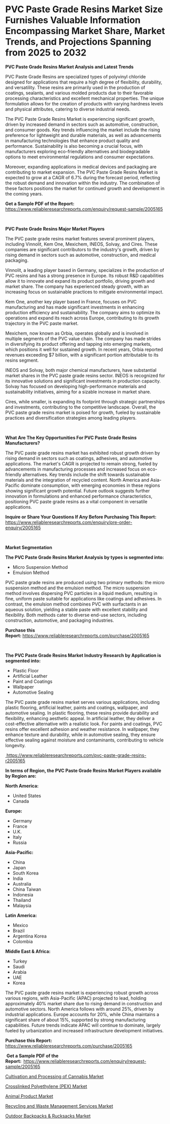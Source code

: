 <p><h1>PVC Paste Grade Resins Market Size Furnishes Valuable Information Encompassing Market Share, Market Trends, and Projections Spanning from 2025 to 2032</h1></p><p><strong>PVC Paste Grade Resins Market Analysis and Latest Trends</strong></p>
<p><p>PVC Paste Grade Resins are specialized types of polyvinyl chloride designed for applications that require a high degree of flexibility, durability, and versatility. These resins are primarily used in the production of coatings, sealants, and various molded products due to their favorable processing characteristics and excellent mechanical properties. The unique formulation allows for the creation of products with varying hardness levels and physical attributes, catering to diverse industrial needs.</p><p>The PVC Paste Grade Resins Market is experiencing significant growth, driven by increased demand in sectors such as automotive, construction, and consumer goods. Key trends influencing the market include the rising preference for lightweight and durable materials, as well as advancements in manufacturing technologies that enhance product quality and performance. Sustainability is also becoming a crucial focus, with manufacturers exploring eco-friendly alternatives and biodegradable options to meet environmental regulations and consumer expectations.</p><p>Moreover, expanding applications in medical devices and packaging are contributing to market expansion. The PVC Paste Grade Resins Market is expected to grow at a CAGR of 6.7% during the forecast period, reflecting the robust demand and innovation within the industry. The combination of these factors positions the market for continued growth and development in the coming years.</p></p>
<p><strong>Get a Sample PDF of the Report:&nbsp;</strong> <a href="https://www.reliableresearchreports.com/enquiry/request-sample/2005165?utm_campaign=37&utm_medium=2&utm_source=Github&utm_content=ia&utm_term=15012025&utm_id=pvc-paste-grade-resins">https://www.reliableresearchreports.com/enquiry/request-sample/2005165</a></p>
<p>&nbsp;</p>
<p><strong>PVC Paste Grade Resins Major Market Players</strong></p>
<p><p>The PVC paste grade resins market features several prominent players, including Vinnolit, Kem One, Mexichem, INEOS, Solvay, and Cires. These companies are significant contributors to the industry's growth, driven by rising demand in sectors such as automotive, construction, and medical packaging.</p><p>Vinnolit, a leading player based in Germany, specializes in the production of PVC resins and has a strong presence in Europe. Its robust R&D capabilities allow it to innovate and expand its product portfolio, driving growth and market share. The company has experienced steady growth, with an increasing focus on sustainable practices to mitigate environmental impact.</p><p>Kem One, another key player based in France, focuses on PVC manufacturing and has made significant investments in enhancing production efficiency and sustainability. The company aims to optimize its operations and expand its reach across Europe, contributing to its growth trajectory in the PVC paste market.</p><p>Mexichem, now known as Orbia, operates globally and is involved in multiple segments of the PVC value chain. The company has made strides in diversifying its product offering and tapping into emerging markets, which positions it well for sustained growth. In recent years, Orbia reported revenues exceeding $7 billion, with a significant portion attributable to its resins segment.</p><p>INEOS and Solvay, both major chemical manufacturers, have substantial market shares in the PVC paste grade resins sector. INEOS is recognized for its innovative solutions and significant investments in production capacity. Solvay has focused on developing high-performance materials and sustainability initiatives, aiming for a sizable increase in market share.</p><p>Cires, while smaller, is expanding its footprint through strategic partnerships and investments, contributing to the competitive landscape. Overall, the PVC paste grade resins market is poised for growth, fueled by sustainable practices and diversification strategies among leading players.</p></p>
<p>&nbsp;</p>
<p><strong>What Are The Key Opportunities For PVC Paste Grade Resins Manufacturers?</strong></p>
<p><p>The PVC paste grade resins market has exhibited robust growth driven by rising demand in sectors such as coatings, adhesives, and automotive applications. The market's CAGR is projected to remain strong, fueled by advancements in manufacturing processes and increased focus on eco-friendly alternatives. Key trends include the shift towards sustainable materials and the integration of recycled content. North America and Asia-Pacific dominate consumption, with emerging economies in these regions showing significant growth potential. Future outlook suggests further innovation in formulations and enhanced performance characteristics, positioning PVC paste grade resins as a vital component in versatile applications.</p></p>
<p><strong>Inquire or Share Your Questions If Any Before Purchasing This Report:</strong> <a href="https://www.reliableresearchreports.com/enquiry/pre-order-enquiry/2005165?utm_campaign=37&utm_medium=2&utm_source=Github&utm_content=ia&utm_term=15012025&utm_id=pvc-paste-grade-resins">https://www.reliableresearchreports.com/enquiry/pre-order-enquiry/2005165</a></p>
<p>&nbsp;</p>
<p><strong>Market Segmentation</strong></p>
<p><strong>The PVC Paste Grade Resins Market Analysis by types is segmented into:</strong></p>
<p><ul><li>Micro Suspension Method</li><li>Emulsion Method</li></ul></p>
<p><p>PVC paste grade resins are produced using two primary methods: the micro suspension method and the emulsion method. The micro suspension method involves dispersing PVC particles in a liquid medium, resulting in fine, uniform paste suitable for applications like coatings and adhesives. In contrast, the emulsion method combines PVC with surfactants in an aqueous solution, yielding a stable paste with excellent stability and flexibility. Both methods cater to diverse end-use sectors, including construction, automotive, and packaging industries.</p></p>
<p><strong>Purchase this Report:&nbsp;</strong><a href="https://www.reliableresearchreports.com/purchase/2005165?utm_campaign=37&utm_medium=2&utm_source=Github&utm_content=ia&utm_term=15012025&utm_id=pvc-paste-grade-resins">https://www.reliableresearchreports.com/purchase/2005165</a></p>
<p>&nbsp;</p>
<p><strong>The PVC Paste Grade Resins Market Industry Research by Application is segmented into:</strong></p>
<p><ul><li>Plastic Floor</li><li>Artificial Leather</li><li>Paint and Coatings</li><li>Wallpaper</li><li>Automotive Sealing</li></ul></p>
<p><p>The PVC paste grade resins market serves various applications, including plastic flooring, artificial leather, paints and coatings, wallpaper, and automotive sealing. In plastic flooring, these resins provide durability and flexibility, enhancing aesthetic appeal. In artificial leather, they deliver a cost-effective alternative with a realistic look. For paints and coatings, PVC resins offer excellent adhesion and weather resistance. In wallpaper, they enhance texture and durability, while in automotive sealing, they ensure effective sealing against moisture and contaminants, contributing to vehicle longevity.</p></p>
<p><a href="https://www.reliableresearchreports.com/pvc-paste-grade-resins-r2005165?utm_campaign=37&utm_medium=2&utm_source=Github&utm_content=ia&utm_term=15012025&utm_id=pvc-paste-grade-resins">&nbsp;https://www.reliableresearchreports.com/pvc-paste-grade-resins-r2005165</a></p>
<p><strong>In terms of Region, the PVC Paste Grade Resins Market Players available by Region are:</strong></p>
<p>
    <p> <strong> North America: </strong>
        <ul>
            <li>United States</li>
            <li>Canada</li>
        </ul>
        </p> 
    <p> <strong> Europe: </strong>
        <ul>
            <li>Germany</li>
            <li>France</li>
            <li>U.K.</li>
            <li>Italy</li>
            <li>Russia</li>
        </ul>
        </p> 
    <p> <strong> Asia-Pacific: </strong>
        <ul>
            <li>China</li>
            <li>Japan</li>
            <li>South Korea</li>
            <li>India</li>
            <li>Australia</li>
            <li>China Taiwan</li>
            <li>Indonesia</li>
            <li>Thailand</li>
            <li>Malaysia</li>
        </ul>
        </p> 
    <p> <strong> Latin America: </strong>
        <ul>
            <li>Mexico</li>
            <li>Brazil</li>
            <li>Argentina Korea</li>
            <li>Colombia</li>
        </ul>
        </p> 
    <p> <strong> Middle East & Africa: </strong>
        <ul>
            <li>Turkey</li>
            <li>Saudi</li>
            <li>Arabia</li>
            <li>UAE</li>
            <li>Korea</li>
        </ul>
    </p>
    </p>
<p><p>The PVC paste grade resins market is experiencing robust growth across various regions, with Asia-Pacific (APAC) projected to lead, holding approximately 40% market share due to rising demand in construction and automotive sectors. North America follows with around 25%, driven by industrial applications. Europe accounts for 20%, while China maintains a significant share of about 15%, supported by strong manufacturing capabilities. Future trends indicate APAC will continue to dominate, largely fueled by urbanization and increased infrastructure development initiatives.</p></p>
<p><strong>Purchase this Report: </strong><a href="https://www.reliableresearchreports.com/purchase/2005165?utm_campaign=37&utm_medium=2&utm_source=Github&utm_content=ia&utm_term=15012025&utm_id=pvc-paste-grade-resins">https://www.reliableresearchreports.com/purchase/2005165</a></p>
<p>&nbsp;<strong>Get a Sample PDF of the Report:&nbsp;&nbsp;</strong><a href="https://www.reliableresearchreports.com/enquiry/request-sample/2005165?utm_campaign=37&utm_medium=2&utm_source=Github&utm_content=ia&utm_term=15012025&utm_id=pvc-paste-grade-resins">https://www.reliableresearchreports.com/enquiry/request-sample/2005165</a></p>
<p><strong></strong></p>
<p><p><a href="https://github.com/cheryjhonson/Market-Research-Report-List-1/blob/main/cultivation-and-processing-of-cannabis-market.md?utm_campaign=37&utm_medium=2&utm_source=Github&utm_content=ia&utm_term=15012025&utm_id=pvc-paste-grade-resins">Cultivation and Processing of Cannabis Market</a></p><p><a href="https://github.com/AngelaWalsh696/Market-Research-Report-List-1/blob/main/crosslinked-polyethylene-pex-market.md?utm_campaign=37&utm_medium=2&utm_source=Github&utm_content=ia&utm_term=15012025&utm_id=pvc-paste-grade-resins">Crosslinked Polyethylene (PEX) Market</a></p><p><a href="https://github.com/dierdrecrichton210/Market-Research-Report-List-1/blob/main/animal-product-market.md?utm_campaign=37&utm_medium=2&utm_source=Github&utm_content=ia&utm_term=15012025&utm_id=pvc-paste-grade-resins">Animal Product Market</a></p><p><a href="https://github.com/SanjidaKhan901/Market-Research-Report-List-1/blob/main/recycling-and-waste-management-services-market.md?utm_campaign=37&utm_medium=2&utm_source=Github&utm_content=ia&utm_term=15012025&utm_id=pvc-paste-grade-resins">Recycling and Waste Management Services Market</a></p><p><a href="https://github.com/tamvrosiya/Market-Research-Report-List-6/blob/main/outdoor-backpacks-rucksacks-market.md?utm_campaign=37&utm_medium=2&utm_source=Github&utm_content=ia&utm_term=15012025&utm_id=pvc-paste-grade-resins">Outdoor Backpacks & Rucksacks Market</a></p></p>